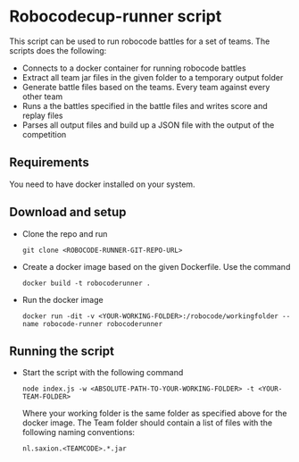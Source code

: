 # Robocodecup-runner script
This script can be used to run robocode battles for a set of teams. The scripts does the following:
- Connects to a docker container for running robocode battles
- Extract all team jar files in the given folder to a temporary output folder
- Generate battle files based on the teams. Every team against every other team
- Runs a the battles specified in the battle files and writes score and replay files
- Parses all output files and build up a JSON file with the output of the competition

## Requirements
You need to have docker installed on your system.

## Download and setup
- Clone the repo and run

  ```git clone <ROBOCODE-RUNNER-GIT-REPO-URL>```
- Create a docker image based on the given Dockerfile. Use the command

  ```docker build -t robocoderunner .```

- Run the docker image

  ```docker run -dit -v <YOUR-WORKING-FOLDER>:/robocode/workingfolder --name robocode-runner robocoderunner```

## Running the script
- Start the script with the following command

  ```node index.js -w <ABSOLUTE-PATH-TO-YOUR-WORKING-FOLDER> -t <YOUR-TEAM-FOLDER>```

  Where your working folder is the same folder as specified above for the docker image.
  The Team folder should contain a list of files with the following naming conventions:

  ```nl.saxion.<TEAMCODE>.*.jar```
